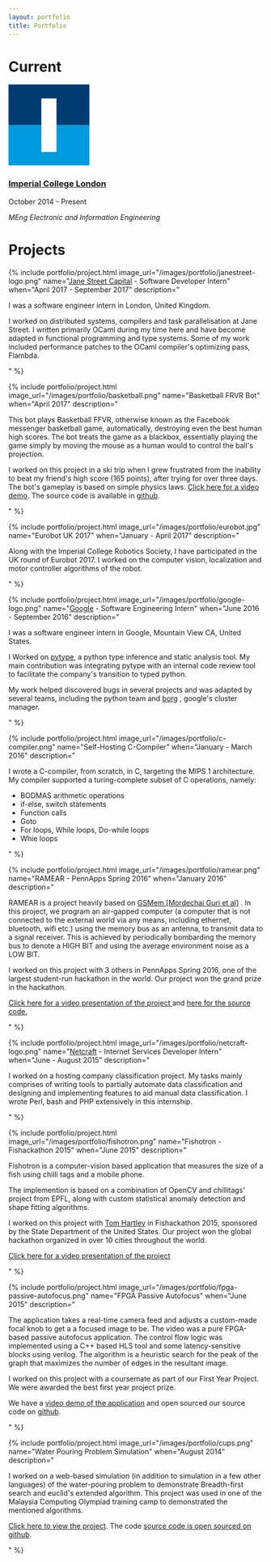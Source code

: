 ```yaml
---
layout: portfolio
title: Portfolio
---
```


# Current

<div class="container">
    <div class="row">
        <div class="col-sm-2"><img src="/images/portfolio/imperial-logo.jpg" /></div>
        <div class="col-sm-4">
            <h3><a href="https://www.imperial.ac.uk/">Imperial College London</a></h3>
            <p>October 2014 - Present</p>
            <p><em>MEng Electronic and Information Engineering</em></p>
        </div>
    </div>
</div>


# Projects

<div class="container">

{% include portfolio/project.html
      image_url="/images/portfolio/janestreet-logo.png"
      name="<a href='https://www.google.com/about'>Jane Street Capital</a> - Software Developer Intern"
      when="April 2017 - September 2017"
      description="
<p>
  I was a software engineer intern in London, United Kingdom.
</p>
<p>
  I worked on distributed systems, compilers and task parallelisation at
  Jane Street. I written primarily OCaml during my time here and have become
  adapted in functional programming and type systems. Some of my work
  included performance patches to the OCaml compiler's optimizing pass,
  Flambda.
</p>"
%}

{% include portfolio/project.html
      image_url="/images/portfolio/basketball.png"
      name="Basketball FRVR Bot"
      when="April 2017"
      description="
<p>
  This bot plays Basketball FFVR, otherwise known as the Facebook messenger
  basketball game, automatically, destroying even the best human high scores.
  The bot treats the game as a blackbox, essentially playing the game simply by
  moving the mouse as a human would to control the ball's projection.
</p>
<p>
  I worked on this project in a ski trip when I grew frustrated
  from the inability to beat my friend's high score (165 points), after trying
  for over three days. The bot's gameplay is based on simple physics laws.
  <a target='_blank' href='https://youtu.be/_TRNYrzJhRQ'>
  Click here for a video demo</a>. The source code is available in
  <a target='_blank' href='https://github.com/fyquah95/basketball'>github</a>.
</p>"
%}

{% include portfolio/project.html
      image_url="/images/portfolio/eurobot.jpg"
      name="Eurobot UK 2017"
      when="January - April 2017"
      description="
<p>
  Along with the Imperial College Robotics Society, I have participated
  in the UK round of Eurobot 2017. I worked on the computer vision, localization
  and motor controller algorithms of the robot.
</p>
"
%}

{% include portfolio/project.html
      image_url="/images/portfolio/google-logo.png"
      name="<a href='https://www.google.com/about'>Google</a> - Software Engineering Intern"
      when="June 2016 - September 2016"
      description="
      <p>
      I was a software engineer intern in Google, Mountain View CA, United States.
      </p>
      <p>
I Worked on <a target='_blank' href='https://www.github.com/google/pytype'>pytype</a>,
a python type inference and static analysis tool. My main contribution was integrating
pytype with an internal code review tool to facilitate the company's transition to
typed python.
</p>
<p>
My work helped discovered bugs in several projects and was adapted by several
teams, including the python team and
<a target='_blank' href='https://research.google.com/pubs/pub43438.html'>borg</a> ,
google's cluster manager.
</p>"
%}


{% include portfolio/project.html
      image_url="/images/portfolio/c-compiler.png"
      name="Self-Hosting C-Compiler"
      when="January - March 2016"
      description="
<p>
  I wrote a C-compiler, from scratch, in C, targeting the MIPS 1 architecture.
  My compiler supported a turing-complete subset of C operations, namely:
</p>

<ul>
  <li>BODMAS arithmetic operations</li>
  <li>if-else, switch statements</li>
  <li>Function calls</li>
  <li>Goto</li>
  <li>For loops, While loops, Do-while loops</li>
  <li>Whie loops</li>
</ul>
"
%}

{% include portfolio/project.html
      image_url="/images/portfolio/ramear.png"
      name="RAMEAR - PennApps Spring 2016"
      when="January 2016"
      description="
<p>
  RAMEAR is a project heavily based on
  <a target='_blank' href='https://www.usenix.org/system/files/conference/usenixsecurity15/sec15-paper-guri-update.pdf'>
  GSMem [Mordechai Guri et al]</a>
  . In this project, we program an air-gapped computer (a computer that is
  not connected to the external world via any means, including ethernet,
  bluetooth, wifi etc.) using the memory bus as an antenna, to transmit
  data to a signal receiver. This is achieved by periodically bombarding
  the memory bus to denote a HIGH BIT and using the average environment
  noise as a LOW BIT.
</p>

<p>
  I worked on this project with 3 others in PennApps Spring 2016, one of the
  largest student-run hackathon in the world. Our project won the grand
  prize in the hackathon.
</p>

<p>
  <a target='_blank' href='https://youtu.be/UGVrB8IdINo?t=12m36s'>
  Click here for a video presentation of the project
  </a>
  and <a target='_blank' href='https://github.com/fyquah95/ramear'>here for the source code.</a>
</p>
"
%}


{% include portfolio/project.html
      image_url="/images/portfolio/netcraft-logo.png"
      name="<a href='https://www.netcraft.com/'>Netcraft</a> - Internet Services Developer Intern"
      when="June - August 2015"
      description="
<p>
    I worked on a hosting company classification project. My tasks mainly comprises of
    writing tools to partially automate data classification and designing and implementing
    features to aid manual data classification. I wrote Perl, bash and PHP
    extensively in this internship.
</p>
"
%}

{% include portfolio/project.html
      image_url="/images/portfolio/fishotron.png"
      name="Fishotron - Fishackathon 2015"
      when="June 2015"
      description="
<p>
  Fishotron is a computer-vision based application that measures the size of
  a fish using chilli tags and a mobile phone.
</p>

<p>
  The implemention is based on a combination of OpenCV and chillitags' project
  from EPFL, along with custom statistical anomaly detection and shape fitting
  algorithms.
</p>

<p>
  I worked on this project with <a href='http://hr.tl/'>Tom Hartley</a> in Fishackathon 2015,
  sponsored by the State Department of the United States. Our project won the
  global hackathon organized in over 10 cities throughout the world.
</p>

<p>
  <a target='_blank' href='https://www.youtube.com/watch?v=m8-p4rInMZo'>
  Click here for a video presentation of the project
  </a>
</p>
"
%}

{% include portfolio/project.html
      image_url="/images/portfolio/fpga-passive-autofocus.png"
      name="FPGA Passive Autofocus"
      when="June 2015"
      description="
<p>
  The application takes a real-time camera feed and adjusts a custom-made
  focal knob to get a a focused image to be. The video was a pure
  FPGA-based passive autofocus application.
  The control flow logic was implemented using a C++ based HLS tool and some
  latency-sensitive blocks using verilog. The algorithm is a heuristic search
  for the peak of the graph that maximizes the number of edges in the resultant
  image.
</p>


<p>
 I worked on this project with a coursemate as part of
  our First Year Project. We were awarded the best first year project prize.
  </p>

<p>
  We have a
  <a target='_blank' href='https://www.youtube.com/watch?v=UJXkHhFQPak'>
  video demo of the application</a>
  and open sourced our source code on
  <a target='_blank' href='https://github.com/fyquah95/FPGA-passive-autofocus'>github</a>.
</p>
"
%}


{% include portfolio/project.html
      image_url="/images/portfolio/cups.png"
      name="Water Pouring Problem Simulation"
      when="August 2014"
      description="
<p>
  I worked on a web-based simulation (in addition to simulation in a
  few other languages) of the water-pouring problem to demonstrate
  Breadth-first search and euclid's extended algorithm.
  This project was used in one of the Malaysia Computing Olympiad training
  camp to demonstrated the mentioned algorithms.
</p>

<p>
  <a target='_blank' href='http://www.fyquah.me/projects/cups/simulate/'>
  Click here to view the project</a>. The code
  <a target='_blank' href='https://github.com/yihangho/cups'>
  source code is open sourced on github</a>.
</p>
"
%}

</div>
